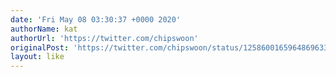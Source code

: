 ```yaml
---
date: 'Fri May 08 03:30:37 +0000 2020'
authorName: kat
authorUrl: 'https://twitter.com/chipswoon'
originalPost: 'https://twitter.com/chipswoon/status/1258600165964869633'
layout: like
---
```

